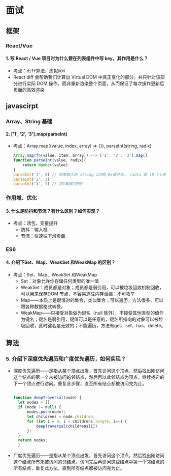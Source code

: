 # 面试

## 框架

### React/Vue

#### 1. 写 React / Vue 项目时为什么要在列表组件中写 key，其作用是什么？

- 考点：`diff`算法、虚拟`DOM`
- React diff 会帮助我们计算出 Virtual DOM 中真正变化的部分，并只针对该部分进行实际 DOM 操作，而非重新渲染整个页面，从而保证了每次操作更新后页面的高效渲染

## javascirpt

### Array、String 基础

#### 2. ['1', '2', '3'].map(parseInt)

- 考点：Array.map((value, index, array) => {}), parseInt(string, radix)
  ```javascript
  Array.map(fn(value, item, array)) --> ['1', '2', '3'].map()
  function parseInt(value, radix){
      return Number(value)
  }
  parseInt('1', 0) // 如果输入的 string 以非0,0x值开头， radix 是 10 (十进制)。
  parseInt('2', 1)
  parseInt('3', 2) // 将3看做2进制
  ```

### 作用域、优化

#### 3. 什么是防抖和节流？有什么区别？如何实现？

- 考点：闭包，变量提升
  - 防抖：输入框
  - 节流：快速往下滑页面

### ES6

#### 4. 介绍下Set、Map、WeakSet 和WeakMap 的区别？

- 考点：Set、Map、WeakSet 和WeakMap
  - Set：对象允许你存储任何类型的唯一值
  - WeakSet：成员都是对象；成员都是弱引用，可以被垃圾回收机制回收，可以用来保存DOM 节点，不容易造成内存泄漏；不可枚举
  - Map——本质上是键值对的集合，类似集合；可以遍历，方法很多，可以跟各种数据格式转换。
  - WeakMap——只接受对象做为键名（null 除外），不接受其他类型的值作为键名；键名是弱引用，键值可以是任意的，键名所指向的对象可以被垃圾回收，此时键名是无效的；不能遍历，方法有get、set、has、delete。

## 算法

### 5. 介绍下深度优先遍历和广度优先遍历，如何实现？

- 深度优先遍历——是指从某个顶点出发，首先访问这个顶点，然后找出刚访问这个结点的第一个未被访问的邻结点，然后再以此邻结点为顶点，继续找它的下一个顶点进行访问。重复此步骤，直至所有结点都被访问完为止。
  ```javascript
  
  function deepTraversal(node) {
    let nodes = [];
    if (node != null) {
        nodes.push(node);
        let childrens = node.children;
        for (let i = 0; i < childrens.length; i++) {
            deepTraversal(childrens[i])
        };
    }
    return nodes;
    }
  ```
- 广度优先遍历——是指从某个顶点出发，首先访问这个顶点，然后找出刚访问这个结点所有未被访问的邻结点，访问完后再访问这些结点中第一个邻结点的所有结点，重复此方法，直到所有结点都被访问完为止。
```javascript

```
